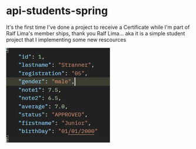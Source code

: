 # api-students-spring
It's the first time I've done a project to receive a Certificate while I'm part of Ralf Lima's member ships, thank you Ralf Lima... aka it is a simple student project that I implementing some new rescources

![alt text](<Captura de tela 2024-02-17 172431.png>)